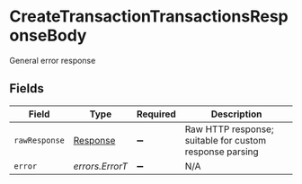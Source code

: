 # CreateTransactionTransactionsResponseBody

General error response


## Fields

| Field                                                                 | Type                                                                  | Required                                                              | Description                                                           |
| --------------------------------------------------------------------- | --------------------------------------------------------------------- | --------------------------------------------------------------------- | --------------------------------------------------------------------- |
| `rawResponse`                                                         | [Response](https://developer.mozilla.org/en-US/docs/Web/API/Response) | :heavy_minus_sign:                                                    | Raw HTTP response; suitable for custom response parsing               |
| `error`                                                               | *errors.ErrorT*                                                       | :heavy_minus_sign:                                                    | N/A                                                                   |